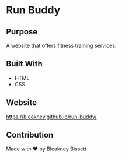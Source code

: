 # Run Buddy

## Purpose
A website that offers fitness training services.

## Built With
* HTML
* CSS

## Website
https://bleakney.github.io/run-buddy/

## Contribution
Made with ❤️ by Bleakney Bissett
